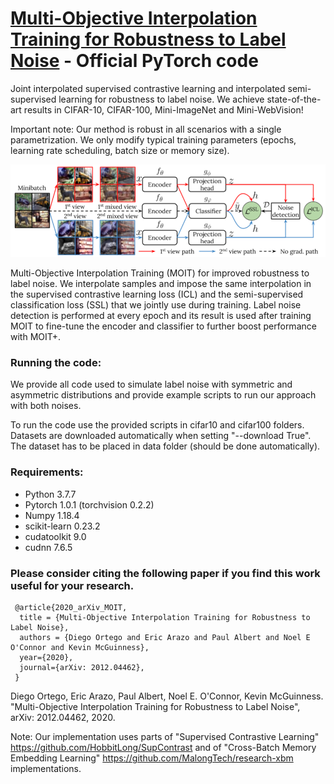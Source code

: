 # <a href="https://arxiv.org/abs/2012.04462" target="_blank"> Multi-Objective Interpolation Training for Robustness to Label Noise</a> - Official PyTorch code

Joint interpolated supervised contrastive learning and interpolated semi-supervised learning for robustness to label noise. We achieve state-of-the-art results in CIFAR-10, CIFAR-100, Mini-ImageNet and Mini-WebVision!

Important note: Our method is robust in all scenarios with a single parametrization. We only modify typical training parameters (epochs, learning rate scheduling, batch size or memory size).

<img src="./Overview.png" width="600">

Multi-Objective Interpolation Training (MOIT) for improved robustness to label noise. We interpolate samples and impose the same interpolation in the supervised contrastive learning loss (ICL) and the semi-supervised classification loss (SSL) that we jointly use during training. Label noise detection is performed at every epoch and its result is used after training MOIT to fine-tune the encoder and classifier to further boost performance with MOIT+.


### Running the code:
We provide all code used to simulate label noise with symmetric and asymmetric distributions and provide example scripts to run our approach with both noises.

To run the code use the provided scripts in cifar10 and cifar100 folders. Datasets are downloaded automatically when setting "--download True". The dataset has to be placed in data folder (should be done automatically).

### Requirements:
* Python 3.7.7
* Pytorch 1.0.1 (torchvision 0.2.2)
* Numpy 1.18.4
* scikit-learn 0.23.2
* cudatoolkit 9.0
* cudnn 7.6.5

### Please consider citing the following paper if you find this work useful for your research.

```
 @article{2020_arXiv_MOIT,
  title = {Multi-Objective Interpolation Training for Robustness to Label Noise},
  authors = {Diego Ortego and Eric Arazo and Paul Albert and Noel E O'Connor and Kevin McGuinness},
  year={2020},
  journal={arXiv: 2012.04462},
 } 
```

Diego Ortego, Eric Arazo, Paul Albert, Noel E. O'Connor, Kevin McGuinness. "Multi-Objective Interpolation Training for Robustness to Label Noise", arXiv: 2012.04462, 2020.


Note: Our implementation uses parts of "Supervised Contrastive Learning" https://github.com/HobbitLong/SupContrast and of "Cross-Batch Memory Embedding Learning" https://github.com/MalongTech/research-xbm implementations.


